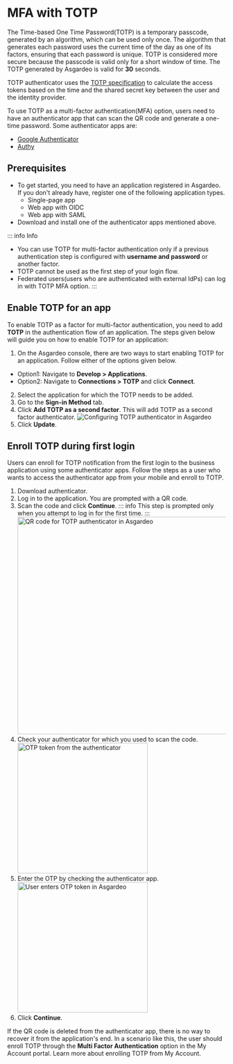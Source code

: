 # MFA with TOTP

The Time-based One Time Password(TOTP) is a temporary passcode, generated by an algorithm, which can be used only once. The algorithm that generates each password uses the current time of the day as one of its factors, ensuring that each password is unique.
TOTP is considered more secure because the passcode is valid only for a short window of time. The TOTP generated by Asgardeo is valid for **30** seconds.

TOTP authenticator uses the [TOTP specification](https://datatracker.ietf.org/doc/html/rfc6238) to calculate the access tokens based on the time and the shared secret key between the user and the identity provider.

To use TOTP as a multi-factor authentication(MFA) option, users need to have an authenticator app that can scan the QR code and generate a one-time password. Some authenticator apps are:
- [Google Authenticator](https://play.google.com/store/apps/details?id=com.google.android.apps.authenticator2)
- [Authy](https://play.google.com/store/apps/details?id=com.authy.authy)

## Prerequisites
-   To get started, you need to have an application registered in Asgardeo. If you don't already have, register one of the following application types.
    -   <a :href="$withBase('/guides/applications/register-single-page-app/')">Single-page app</a>
    -   <a :href="$withBase('/guides/applications/register-oidc-web-app/')">Web app with OIDC</a>
    -   <a :href="$withBase('/guides/applications/register-saml-web-app/')">Web app with SAML</a>
-   Download and install one of the authenticator apps mentioned above.

::: info Info
 - You can use TOTP for multi-factor authentication only if a previous authentication step is configured with **username and password** or another factor.   
 - TOTP cannot be used as the first step of your login flow.
 - Federated users(users who are authenticated with external IdPs) can log in with TOTP MFA option.
:::


## Enable TOTP for an app
To enable TOTP as a factor for multi-factor authentication, you need to add **TOTP** in the authentication flow of an application. The steps given below will guide you on how to enable TOTP for an application:
1. On the Asgardeo console, there are two ways to start enabling TOTP for an application. Follow either of the options given below.
 - Option1: Navigate to **Develop > Applications**.
 - Option2: Navigate to **Connections > TOTP** and click **Connect**.
2. Select the application for which the TOTP needs to be added.
3. Go to the **Sign-in Method** tab.
4. Click **Add TOTP as a second factor**. This will add TOTP as a second factor authenticator.
    <img :src="$withBase('/assets/img/guides/mfa/totp/add-totp-authenticator.png')" alt="Configuring TOTP authenticator in Asgardeo">
5. Click **Update**.

## Enroll TOTP during first login 
Users can enroll for TOTP notification from the first login to the business application using some authenticator apps. Follow the steps as a user who wants to access the authenticator app from your mobile and enroll to TOTP.
1. Download authenticator.
2. Log in to the application. You are prompted with a QR code.
3. Scan the code and click **Continue**. 
    ::: info
        This step is prompted only when you attempt to log in for the first time.
    :::
    <img :src="$withBase('/assets/img/guides/mfa/totp/scan-qr-code-totp.png')" alt="QR code for TOTP authenticator in Asgardeo" width="500">
4. Check your authenticator for which you used to scan the code.
    <img :src="$withBase('/assets/img/guides/mfa/totp/google-authenticator.png')" alt="OTP token from the authenticator" width="300">
5. Enter the OTP by checking the authenticator app.
    <img :src="$withBase('/assets/img/guides/mfa/totp/enter-otp-token.png')" alt="User enters OTP token in Asgardeo" width="300">
6. Click **Continue**.

If the QR code is deleted from the authenticator app, there is no way to recover it from the application's end. In a scenario like this, the user should enroll TOTP through the <b>Multi Factor Authentication</b> option in the My Account portal. Learn more about <a :href="$withBase('/guides/user-self-service/enable-totp/')">enrolling TOTP from My Account</a>.